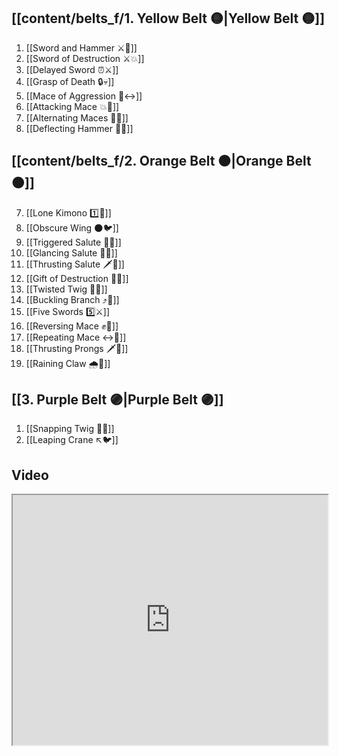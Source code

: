 ## [[content/belts_f/1. Yellow Belt 🟡|Yellow Belt 🟡]]

1. [[Sword and Hammer ⚔️🔨]]
2. [[Sword of Destruction ⚔️💥]]
3. [[Delayed Sword ⏰⚔️]]
4. [[Grasp of Death 🔒💀]]
5. [[Mace of Aggression 🔨↔️]]
6. [[Attacking Mace 💥👊]]
7. [[Alternating Maces 🔄✊]]
8. [[Deflecting Hammer 🤺🔨]]

## [[content/belts_f/2. Orange Belt 🟠|Orange Belt 🟠]]

7. [[Lone Kimono 1️⃣👘]]
8. [[Obscure Wing 🌑🐦]]
9. [[Triggered Salute 🔫🫡]]
10. [[Glancing Salute 👀🫡]]
11. [[Thrusting Salute 🗡️🫡]]
12. [[Gift of Destruction 🎁💥]]
13. [[Twisted Twig 🔀🌿]]
14. [[Buckling Branch ⤴️🌳]]
15. [[Five Swords 5️⃣⚔️]]
16. [[Reversing Mace ✊🔄]]
17. [[Repeating Mace ↔️👊]]
18. [[Thrusting Prongs 🗡️🍴]]
19. [[Raining Claw 🌧️🐯]]

## [[3. Purple Belt 🟣|Purple Belt 🟣]]

1. [[Snapping Twig 🔄🌳]]
2. [[Leaping Crane ↖️🐦]]

## Video

<iframe src="https://www.youtube.com/embed/IXZ6kr4VHQw" width="100%" height="400"></iframe>